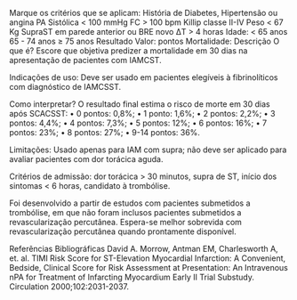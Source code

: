Marque os critérios que se aplicam:
História de Diabetes, Hipertensão ou angina
PA Sistólica < 100 mmHg
FC > 100 bpm
Killip classe II-IV
Peso < 67 Kg
SupraST em parede anterior ou BRE novo
ΔT > 4 horas
Idade:
< 65 anos
65 - 74 anos
≥ 75 anos
Resultado
Valor: pontos
Mortalidade:
Descrição
O que é?
Escore que objetiva predizer a mortalidade em 30 dias na apresentação de pacientes com IAMCST.

Indicações de uso:
Deve ser usado em pacientes elegíveis à fibrinolíticos com diagnóstico de IAMCSST.

Como interpretar?
O resultado final estima o risco de morte em 30 dias após SCACSST:
• 0 pontos: 0,8%;
• 1 ponto: 1,6%;
• 2 pontos: 2,2%;
• 3 pontos: 4,4%;
• 4 pontos: 7,3%;
• 5 pontos: 12%;
• 6 pontos: 16%;
• 7 pontos: 23%;
• 8 pontos: 27%;
• 9-14 pontos: 36%.

Limitações:
Usado apenas para IAM com supra; não deve ser aplicado para avaliar pacientes com dor torácica aguda.

Critérios de admissão: dor torácica > 30 minutos, supra de ST, início dos sintomas < 6 horas, candidato à trombólise.

Foi desenvolvido a partir de estudos com pacientes submetidos a trombólise, em que não foram inclusos pacientes submetidos a revascularização percutânea. Espera-se melhor sobrevida com revascularização percutânea quando prontamente disponível.

Referências Bibliográficas
David A. Morrow, Antman EM, Charlesworth A, et. al. TIMI Risk Score for ST-Elevation Myocardial Infarction: A Convenient, Bedside, Clinical Score for Risk Assessment at Presentation: An Intravenous nPA for Treatment of Infarcting Myocardium Early II Trial Substudy. Circulation 2000;102:2031-2037.